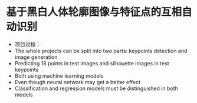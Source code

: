 # 基于黑白人体轮廓图像与特征点的互相自动识别

* 项目过程：
![]()
* The whole projects can be split into two parts: keypoints detection and image generation
* Predicting 18 points in test images and silhouette images in test keypoints
* Both using machine learning models 
* Even though neural network may get a better effect
* Classification and regression models must be distinguished in both models
